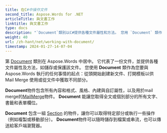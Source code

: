 ```yaml
---
title: 在C#中操作文件
second_title: Aspose.Words for .NET
articleTitle: 與文書工作
linktitle: 與文書工作
type: docs
description: "`Document`類別以C#提供各種文件屬性和方法。 您用 `Document` 類作為您想要在 .NET 中使用 Aspose.Words 的開始點。 `Document``物件可儲存於檔案或流中，也可以傳輸至瀏覽器。"
weight: 40
url: /zh-hant/net/working-with-document/
timestamp: 2024-01-27-14-07-04
---
```


第 [Document](https://reference.aspose.com/words/net/aspose.words/document/) 類別在 Aspose.Words 中居中。 它代表了一份文件，並提供各種文件屬性及方法，如儲存或保護該文件。 您使用 **Document** 類作為您要與 Aspose.Words 執行的任何事情的起点：從頭開始創建新文件、打開模板以供 Mail Merge 使用或從文件中獲取不同部分。

**Document**物件包含所有內容和格式、風格、內建與自訂屬性，以及用於mail merge的[MailMerge](https://reference.aspose.com/words/net/aspose.words.mailmerging/mailmerge/)物件。 **Document** 能讓您取得全文或個別部分的所有文字、書籤和表單欄位。

**Document** 包含一組 [Section](https://reference.aspose.com/words/net/aspose.words/section/) 的物件，讓你可以取得特定部分或執行一些操作（例如複製或移動部分）。 **Document**物件可以隨時儲存到檔案或串流，也可以傳送給客戶端瀏覽器。
